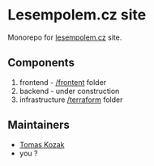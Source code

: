 # Lesempolem.cz site

Monorepo for [lesempolem.cz](https://lesempolem.cz) site.

## Components

1. frontend - [/frontent](/frontend) folder
2. backend - under construction
3. infrastructure [/terraform](/terraform) folder

## Maintainers

- [Tomas Kozak](https://kozak.in)
- you ?
